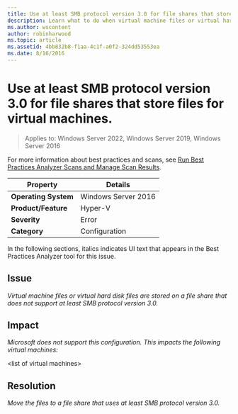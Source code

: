 ```yaml
---
title: Use at least SMB protocol version 3.0 for file shares that store files for virtual machines.
description: Learn what to do when virtual machine files or virtual hard disk files are stored on a file share that does not support at least SMB protocol version 3.0.
ms.author: wscontent
author: robinharwood
ms.topic: article
ms.assetid: 4bb832b8-f1aa-4c1f-a0f2-324dd53553ea
ms.date: 8/16/2016
---
```

# Use at least SMB protocol version 3.0 for file shares that store files for virtual machines.

>Applies to: Windows Server 2022, Windows Server 2019, Windows Server 2016

For more information about best practices and scans, see [Run Best Practices Analyzer Scans and Manage Scan Results](/previous-versions/windows/it-pro/windows-server-2012-R2-and-2012/hh831400(v=ws.11)).

|Property|Details|
|-|-|
|**Operating System**|Windows Server 2016|
|**Product/Feature**|Hyper-V|
|**Severity**|Error|
|**Category**|Configuration|

In the following sections, italics indicates UI text that appears in the Best Practices Analyzer tool for this issue.

## **Issue**
*Virtual machine files or virtual hard disk files are stored on a file share that does not support at least SMB protocol version 3.0.*

## **Impact**
*Microsoft does not support this configuration. This impacts the following virtual machines:*

\<list of virtual machines>

## **Resolution**
*Move the files to a file share that uses at least SMB protocol version 3.0.*
